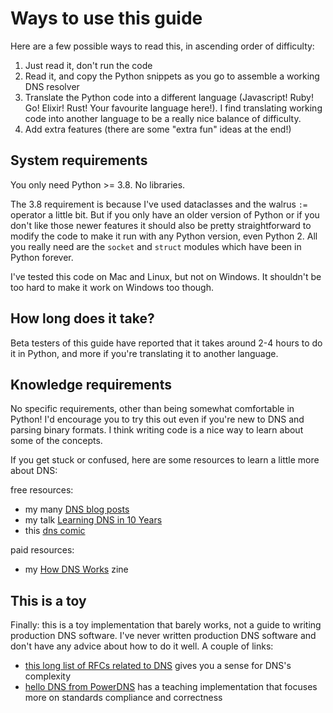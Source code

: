 # Ways to use this guide

Here are a few possible ways to read this, in ascending order of difficulty:

1. Just read it, don't run the code
2. Read it, and copy the Python snippets as you go to assemble a working DNS resolver
3. Translate the Python code into a different language (Javascript! Ruby!
   Go! Elixir! Rust! Your favourite language here!). I find translating working
   code into another language to be a really nice balance of difficulty.
4. Add extra features (there are some "extra fun" ideas at the end!)

## System requirements

You only need Python >= 3.8. No libraries.

The 3.8 requirement is because I've used dataclasses and the walrus `:=`
operator a little bit. But if you only have an older version of Python or if
you don't like those newer features it should also be pretty straightforward to
modify the code to make it run with any Python version, even Python 2. All you
really need are the `socket` and `struct` modules which have been in Python
forever.

I've tested this code on Mac and Linux, but not on Windows. It shouldn't be too hard to make it work on Windows too though.

## How long does it take?

Beta testers of this guide have reported that it takes around 2-4 hours to do
it in Python, and more if you're translating it to another language.

## Knowledge requirements

No specific requirements, other than being somewhat comfortable in Python! I'd
encourage you to try this out even if you're new to DNS and parsing binary
formats. I think writing code is a nice way to learn about some of the concepts.

If you get stuck or confused, here are some resources to learn a little more
about DNS:

free resources:

* my many [DNS blog posts](https://jvns.ca/#dns)
* my talk [Learning DNS in 10 Years](https://jvns.ca/blog/2023/05/08/new-talk-learning-dns-in-10-years/)
* this [dns comic](https://howdns.works/)

paid resources:

* my [How DNS Works](https://wizardzines.com/zines/dns) zine

## This is a toy

Finally: this is a toy implementation that barely works, not a guide to writing
production DNS software. I've never written production DNS software and don't
have any advice about how to do it well. A couple of links:

* [this long list of RFCs related to DNS](https://www.statdns.com/rfc/) gives you a sense for DNS's complexity
* [hello DNS from PowerDNS](https://powerdns.org/hello-dns/) has a teaching implementation that focuses more on standards compliance and correctness
